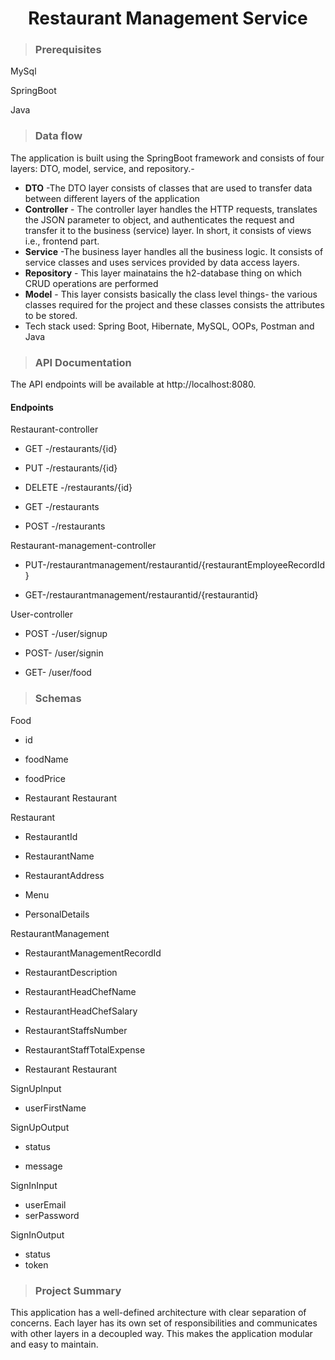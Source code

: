 <h1 align="center"> 
Restaurant Management Service</h1>



>### Prerequisites
  MySql

SpringBoot

Java


>### Data flow
 The application is built using the SpringBoot framework and consists of four layers: DTO, model, service, and repository.-

* **DTO** -The DTO layer consists of classes that are used to transfer data between different layers of the application
* **Controller** - The controller layer handles the HTTP requests, translates the JSON parameter to object, and authenticates the request and transfer it to the business (service) layer. In short, it consists of views i.e., frontend part.
* **Service** -The business layer handles all the business logic. It consists of service classes and uses services provided by data access layers.
* **Repository** - This layer mainatains the h2-database thing on which CRUD operations are performed
* **Model** - This layer consists basically the class level things- the various classes required for the project and these classes consists the attributes to be stored.
* Tech stack used: Spring Boot, Hibernate, MySQL, OOPs, Postman and Java

>### API Documentation
The API endpoints will be available at http://localhost:8080.

#### Endpoints
Restaurant-controller
* GET
-/restaurants/{id}

* PUT
-/restaurants/{id}

* DELETE
-/restaurants/{id}

* GET
-/restaurants

* POST
-/restaurants

Restaurant-management-controller

* PUT-/restaurantmanagement/restaurantid/{restaurantEmployeeRecordId}

* GET-/restaurantmanagement/restaurantid/{restaurantid}

User-controller

* POST
-/user/signup

* POST-
/user/signin

* GET-
/user/food

>### Schemas
Food

* id

* foodName	

* foodPrice

* Restaurant	Restaurant

Restaurant

* RestaurantId	

* RestaurantName

* RestaurantAddress

* Menu

* PersonalDetails	

RestaurantManagement

* RestaurantManagementRecordId

* RestaurantDescription

* RestaurantHeadChefName

* RestaurantHeadChefSalary

* RestaurantStaffsNumber

* RestaurantStaffTotalExpense

* Restaurant	Restaurant

SignUpInput

* userFirstName	

SignUpOutput

* status

* message

SignInInput

* userEmail	
* serPassword

SignInOutput

* status	
* token	



>### Project Summary
This application has a well-defined architecture with clear separation of concerns. Each layer has its own set of responsibilities and communicates with other layers in a decoupled way. This makes the application modular and easy to maintain.
